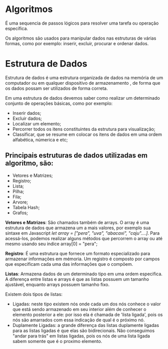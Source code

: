 # Algoritmos

É uma sequencia de passos lógicos para resolver uma tarefa ou operação específica.

Os algoritmos são usados para manipular dados nas estruturas de várias formas, como por exemplo: inserir, excluir, procurar e ordenar dados.

# Estrutura de Dados 

Estrutura de dados é uma estrutura organizada de dados na memória de um computador ou em qualquer dispositivo de armazenamento , de forma que os dados possam ser utilizados de forma correta.

Em uma estrutura de dados devemos saber como realizar um determinado conjunto de operações básicas, como por exemplo:
- Inserir dados;
- Excluir dados;
- Localizar um elemento;
- Percorrer todos os itens constituintes da estrutura para visualização;
- Classificar, que se resume em colocar os itens de dados em uma ordem alfabética, númerica e etc;

## Principais estruturas de dados utilizadas em algoritmo, são:
- Vetores e Matrizes;
- Registro;
- Lista;
- Pilha;
- Fila;
- Arvore;
- Tabela Hash;
- Grafos;

__Vetores e Matrizes__:  São chamados também de arrays. O array é uma estrutura de dados que armazena um a mais valores, por exemplo sua sintaxe  em Javascript _let array = ["pera", "uva", "abacaxi", "caju"....]_. Para acessá-los, podemos realizar alguns métodos que percorrem o array ou até mesmo usando seu indice array[0] = "pera";

__Registro__: É uma estrutura que fornece um formato especializado para armazenar informações em mémoria. Um registro é composto por campos que especificam cada uma das informações que o compõem.

__Listas__: Armazena dados de um determinado tipo em uma ordem especifica.
A diferença entre listas e arrays é que as listas possuem um tamanho ajustável, enquanto arrays possuem tamanho fixo.

Existem dois tipos de listas:
- Ligadas: neste tipo existem nós onde cada um dos nós conhece o valor que está sendo armazenado em seu interior além de conhecer o elemento posterior a ele: por isso ela é chamada de 'lista ligada', pois os nós são amarrados com essa indicação de qual é o próximo nó.
- Duplamente Ligadas: a grande diferença das listas duplamente ligadas para as listas ligadas é que elas são bidirecionais. Não conseguimos "andar para trás" em listas ligadas, pois os nós de uma lista ligada sabem somente que é o proximo elemento.

